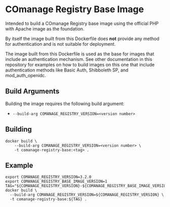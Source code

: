 <!--
COmanage Registry Docker documentation

Portions licensed to the University Corporation for Advanced Internet
Development, Inc. ("UCAID") under one or more contributor license agreements.
See the NOTICE file distributed with this work for additional information
regarding copyright ownership.

UCAID licenses this file to you under the Apache License, Version 2.0
(the "License"); you may not use this file except in compliance with the
License. You may obtain a copy of the License at:

http://www.apache.org/licenses/LICENSE-2.0

Unless required by applicable law or agreed to in writing, software
distributed under the License is distributed on an "AS IS" BASIS,
WITHOUT WARRANTIES OR CONDITIONS OF ANY KIND, either express or implied.
See the License for the specific language governing permissions and
limitations under the License.
-->

# COmanage Registry Base Image

Intended to build a COmanage Registry base image
using the official PHP with Apache image as the foundation.

By itself the image built from this Dockerfile does **not** provide any
method for authentication and is not suitable for deployment. 

The image built from this Dockerfile is used as the base
for images that include an authentication mechanism.
See other documentation in this
repository for examples on how to build images on this
one that include authentication methods like Basic Auth,
Shibboleth SP, and mod\_auth\_openidc.

## Build Arguments

Building the image requires the following build argument:

* ```--build-arg COMANAGE_REGISTRY_VERSION=<version number>```

## Building

```
docker build \
    --build-arg COMANAGE_REGISTRY_VERSION=<version number> \
    -t comanage-registry-base:<tag> .
```

## Example

```
export COMANAGE_REGISTRY_VERSION=3.2.0
export COMANAGE_REGISTRY_BASE_IMAGE_VERSION=1
TAG="${COMANAGE_REGISTRY_VERSION}-${COMANAGE_REGISTRY_BASE_IMAGE_VERSION}"
docker build \
  --build-arg COMANAGE_REGISTRY_VERSION=${COMANAGE_REGISTRY_VERSION} \
  -t comanage-registry-base:${TAG} .
```
